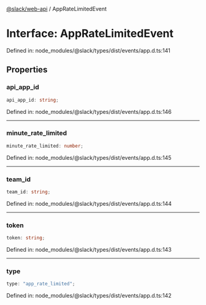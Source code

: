 [@slack/web-api](../index.md) / AppRateLimitedEvent

# Interface: AppRateLimitedEvent

Defined in: node\_modules/@slack/types/dist/events/app.d.ts:141

## Properties

### api\_app\_id

```ts
api_app_id: string;
```

Defined in: node\_modules/@slack/types/dist/events/app.d.ts:146

***

### minute\_rate\_limited

```ts
minute_rate_limited: number;
```

Defined in: node\_modules/@slack/types/dist/events/app.d.ts:145

***

### team\_id

```ts
team_id: string;
```

Defined in: node\_modules/@slack/types/dist/events/app.d.ts:144

***

### token

```ts
token: string;
```

Defined in: node\_modules/@slack/types/dist/events/app.d.ts:143

***

### type

```ts
type: "app_rate_limited";
```

Defined in: node\_modules/@slack/types/dist/events/app.d.ts:142
